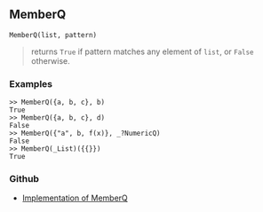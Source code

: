 ## MemberQ

```
MemberQ(list, pattern)
```

> returns `True` if pattern matches any element of `list`, or `False` otherwise.

### Examples
 
```
>> MemberQ({a, b, c}, b)
True
>> MemberQ({a, b, c}, d)
False
>> MemberQ({"a", b, f(x)}, _?NumericQ)
False
>> MemberQ(_List)({{}})
True
```

### Github

* [Implementation of MemberQ](https://github.com/axkr/symja_android_library/blob/master/symja_android_library/matheclipse-core/src/main/java/org/matheclipse/core/builtin/PredicateQ.java#L680) 
